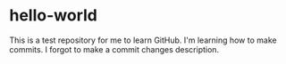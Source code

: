 # hello-world
This is a test repository for me to learn GitHub. I'm learning how to make commits. I forgot to make a commit changes description.
